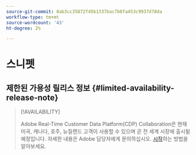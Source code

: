 ```yaml
---
source-git-commit: 8ab3cc35872f45b1337bac7b0fa453c9937d78da
workflow-type: tm+mt
source-wordcount: '43'
ht-degree: 2%

---
```

# 스니펫

## 제한된 가용성 릴리스 정보 {#limited-availability-release-note}

>[!AVAILABILITY]
>
>Adobe Real-Time Customer Data Platform(CDP) Collaboration은 현재 미국, 캐나다, 호주, 뉴질랜드 고객이 사용할 수 있으며 곧 전 세계 시장에 출시될 예정입니다. 자세한 내용은 Adobe 담당자에게 문의하십시오. [시작](/help/guide/home.md#get-started)하는 방법을 알아보세요.




